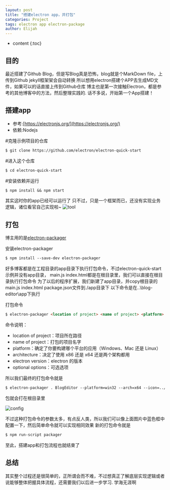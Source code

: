 ```yaml
---
layout: post
title: "搭建electron app，并打包"
categories: Project
tags: electron app electron-package
author: Elijah
---
```


* content
{:toc}

## 目的

最近搭建了Github Blog，但是写Blog真是恐怖，blog就是个MarkDown file，上传到Github jekyll框架架会自动转换
所以想用electron搭建个APP去生成MD文件，如果可以的话直接上传到Github仓库
博主也是第一次接触Electron，都是参考的其他博客中的方法，然后整理实践的.
话不多说，开始第一个App搭建！

## 搭建app

- 参考:[https://electronjs.org/](https://electronjs.org/)
- 依赖:Nodejs

#克隆示例项目的仓库
```md
$ git clone https://github.com/electron/electron-quick-start
```

#进入这个仓库
```md
$ cd electron-quick-start
```

#安装依赖并运行
```md
$ npm install && npm start
```

其实这时你的app已经可以运行了
只不过，只是一个框架而已，还没有实现业务逻辑，诸位看官自己实现啦~
![tool](https://i.loli.net/2018/10/06/5bb89172860e9.png 'tool')

## 打包
博主用的是[electron-packager](https://github.com/electron-userland/electron-packager)

安装electron-packager
```md
$ npm install --save-dev electron-packager 
```

好多博客都是在工程目录的app目录下执行打包命令，不过electron-quick-start示例并没有app目录，
main.js index.html都是在根目录里，我们可以直接在根目录执行打包命令
为了以后的程序扩展，我们新建了app目录，并copy根目录的main.js index.html package.json文件到./app目录下
以下命令是在..\blog-editor\app下执行

打包命令
```md
$ electron-packager <location of project> <name of project> <platform> <architecture> <electron version> <optional options>
```
命令说明：
* location of project：项目所在路径 
* name of project：打包的项目名字 
* platform：确定了你要构建哪个平台的应用（Windows、Mac 还是 Linux） 
* architecture：决定了使用 x86 还是 x64 还是两个架构都用 
* electron version：electron 的版本 
* optional options：可选选项

所以我们最终的打包命令就是
```md
$ electron-packager . BlogEditor --platform=win32 --arch=x64 --icon=../img/favicon.ico --out=../BuildOut --asar --app-version=0.0.1
```
包就会打在根目录里

![config](https://i.loli.net/2018/10/06/5bb893d9d7059.png 'config')

不过这种打包命令的参数太多，有点反人类，所以我们可以像上面图片中蓝色框中配置一下，然后简单命令就可以实现相同效果
新的打包命令就是
```md
$ npm run-script packager
```

至此，搭建app和打包流程也就结束了

## 总结

其实整个过程还是很简单的，正所谓会而不难，不过想真正了解底层实现逻辑或者说能够整体把握具体流程，还需要我们以后进一步学习.
学海无涯啊


